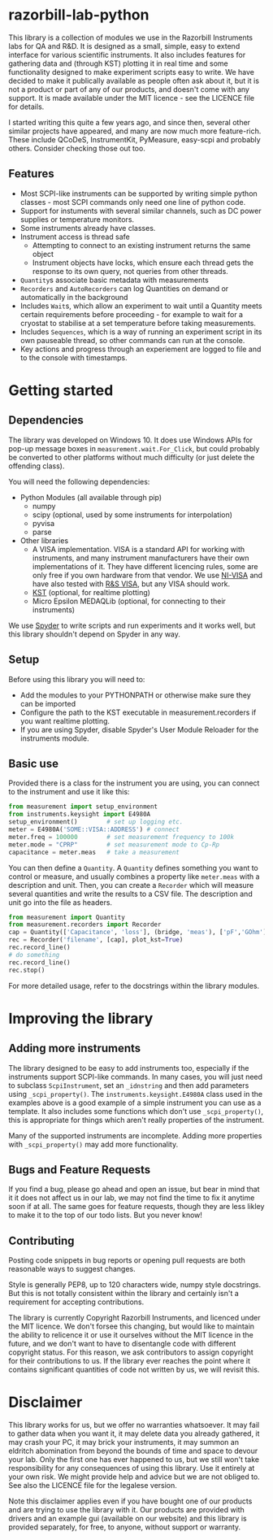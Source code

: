 # razorbill-lab-python
This library is a collection of modules we use in the Razorbill Instruments labs for QA and R&D. It is designed as a small, simple, easy to extend interface for various scientific instruments. It also includes features for gathering data and (through KST) plotting it in real time and some functionality designed to make experiment scripts easy to write. We have decided to make it publically available as people often ask about it, but it is not a product or part of any of our products, and doesn't come with any support. It is made available under the MIT licence - see the LICENCE file for details.

I started writing this quite a few years ago, and since then, several other similar projects have appeared, and many are now much more feature-rich. These include QCoDeS, InstrumentKit, PyMeasure, easy-scpi and probably others. Consider checking those out too.

## Features
* Most SCPI-like instruments can be supported by writing simple python classes - most SCPI commands only need one line of python code.
* Support for instuments with several similar channels, such as DC power supplies or temperature monitors.
* Some instruments already have classes.
* Instrument access is thread safe
  * Attempting to connect to an existing instrument returns the same object
  * Instrument objects have locks, which ensure each thread gets the response to its own query, not queries from other threads.
* `Quantity`s associate basic metadata with measurements
* `Recorders` and `AutoRecorders` can log Quantities on demand or automatically in the background
* Includes `Wait`s, which allow an experiment to wait until a Quantity meets certain requirements before proceeding - for example to wait for a cryostat to stabilise at a set temperature before taking measurements.
* Includes `Sequences`, which is a way of running an experiment script in its own pauseable thread, so other commands can run at the console.
* Key actions and progress through an experiement are logged to file and to the console with timestamps.


# Getting started
## Dependencies
The library was developed on Windows 10. It does use Windows APIs for pop-up message boxes in `measurement.wait.For_Click`, but could probably be converted to other platforms without much difficulty (or just delete the offending class).

You will need the following dependencies:
* Python Modules (all available through pip)
  * numpy
  * scipy (optional, used by some instruments for interpolation)
  * pyvisa
  * parse
* Other libraries
  * A VISA implementation. VISA is a standard API for working with instruments, and many instrument manufacturers have their own implementations of it. They have different licencing rules, some are only free if you own hardware from that vendor. We use [NI-VISA](https://www.ni.com/en-gb/support/downloads/drivers/download.ni-visa.html) and have also tested with [R&S VISA](https://www.rohde-schwarz.com/uk/applications/r-s-visa-application-note_56280-148812.html), but any VISA should work. 
  * [KST](https://kst-plot.kde.org/) (optional, for realtime plotting)
  * Micro Epsilon MEDAQLib (optional, for connecting to their instruments)

We use [Spyder](www.spyder-ide.org) to write scripts and run experiments and it works well, but this library shouldn't depend on Spyder in any way.

## Setup
Before using this library you will need to:
* Add the modules to your PYTHONPATH or otherwise make sure they can be imported
* Configure the path to the KST executable in measurement.recorders if you want realtime plotting.
* If you are using Spyder, disable Spyder's User Module Reloader for the instruments module.

## Basic use
Provided there is a class for the instrument you are using, you can connect to the instrument and use it like this:
```python
from measurement import setup_environment
from instruments.keysight import E4980A
setup_environment()        # set up logging etc.
meter = E4980A('SOME::VISA::ADDRESS') # connect
meter.freq = 100000        # set measurement frequency to 100k
meter.mode = "CPRP"        # set measurement mode to Cp-Rp
capacitance = meter.meas   # take a measurement
```
You can then define a `Quantity`. A `Quantity` defines something you want to control or measure, and usually combines a property like `meter.meas` with a description and unit. Then, you can create a `Recorder` which will measure several quantities and write the results to a CSV file. The description and unit go into the file as headers.
```python
from measurement import Quantity
from measurement.recorders import Recorder
cap = Quantity(['Capacitance', 'loss'], (bridge, 'meas'), ['pF','GOhm'])
rec = Recorder('filename', [cap], plot_kst=True)
rec.record_line()
# do something
rec.record_line()
rec.stop()
```
For more detailed usage, refer to the docstrings within the library modules.


# Improving the library

## Adding more instruments
The library designed to be easy to add instruments too, especially if the instruments support SCPI-like commands.  In many cases, you will just need to subclass `ScpiInstrument`, set an `_idnstring` and then add parameters using `_scpi_property()`. The `instruments.keysight.E4980A` class used in the examples above is a good example of a simple instrument you can use as a template. It also includes some functions which don't use `_scpi_property()`, this is appropriate for things which aren't really properties of the instrument.

Many of the supported instruments are incomplete. Adding more properties with `_scpi_property()` may add more functionality.

## Bugs and Feature Requests
If you find a bug, please go ahead and open an issue, but bear in mind that it it does not affect us in our lab, we may not find the time to fix it anytime soon if at all. The same goes for feature requests, though they are less likley to make it to the top of our todo lists. But you never know!


## Contributing
Posting code snippets in bug reports or opening pull requests are both reasonable ways to suggest changes.

Style is generally PEP8, up to 120 characters wide, numpy style docstrings. But this is not totally consistent within the library and certainly isn't a requirement for accepting contributions.

The library is currently Copyright Razorbill Instruments, and licenced under the MIT licence. We don't forsee this changing, but would like to maintain the ability to relicence it or use it ourselves without the MIT licence in the future, and we don't want to have to disentangle code with different copyright status. For this reason, we ask contributors to assign copyright for their contributions to us.  If the library ever reaches the point where it contains significant quantities of code not written by us, we will revisit this.

# Disclaimer
This library works for us, but we offer no warranties whatsoever.  It may fail to gather data when you want it, it may delete data you already gathered, it may crash your PC, it may brick your instruments, it may summon an eldritch abomination from beyond the bounds of time and space to devour your lab. Only the first one has ever happened to us, but we still won't take responsibility for any consequences of using this library. Use it entirely at your own risk. We might provide help and advice but we are not obliged to. See also the LICENCE file for the legalese version. 

Note this disclaimer applies even if you have bought one of our products and are trying to use the library with it. Our products are provided with drivers and an example gui (available on our website) and this library is provided separately, for free, to anyone, without support or warranty.
